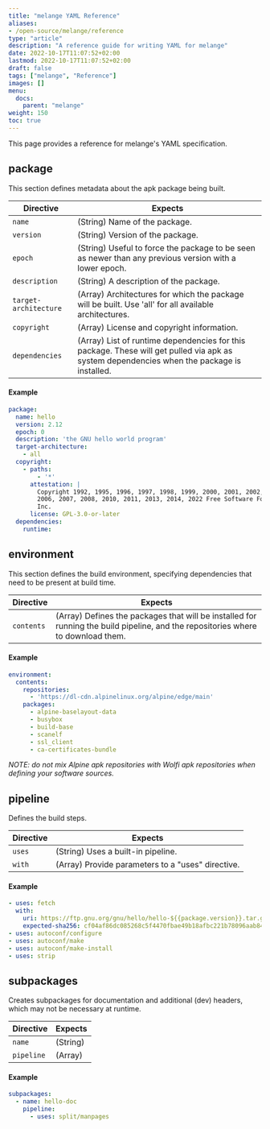 ```yaml
---
title: "melange YAML Reference"
aliases:
- /open-source/melange/reference
type: "article"
description: "A reference guide for writing YAML for melange"
date: 2022-10-17T11:07:52+02:00
lastmod: 2022-10-17T11:07:52+02:00
draft: false
tags: ["melange", "Reference"]
images: []
menu:
  docs:
    parent: "melange"
weight: 150
toc: true
---
```


This page provides a reference for melange's YAML specification.

## package
This section defines metadata about the apk package being built.


| Directive             | Expects                                                                                                                                    |
|-----------------------|--------------------------------------------------------------------------------------------------------------------------------------------|
| `name`                | (String) Name of the package.                                                                                                              |
| `version`             | (String) Version of the package.                                                                                                           |
| `epoch`               | (String) Useful to force the package to be seen as newer than any previous version with a lower epoch.                                     |
| `description`         | (String) A description of the package.                                                                                                     |
| `target-architecture` | (Array) Architectures for which the package will be built. Use 'all' for all available architectures.                                      |
| `copyright`           | (Array) License and copyright information.                                                                                                 |
| `dependencies`        | (Array) List of runtime dependencies for this package. These will get pulled via apk as system dependencies when the package is installed. |

#### Example

```yaml
package:
  name: hello
  version: 2.12
  epoch: 0
  description: 'the GNU hello world program'
  target-architecture:
    - all
  copyright:
    - paths:
        - '*'
      attestation: |
        Copyright 1992, 1995, 1996, 1997, 1998, 1999, 2000, 2001, 2002, 2005,
        2006, 2007, 2008, 2010, 2011, 2013, 2014, 2022 Free Software Foundation,
        Inc.
      license: GPL-3.0-or-later
  dependencies:
    runtime:

```

## environment
This section defines the build environment, specifying dependencies that need to be present at build time.

| Directive  | Expects                                                                                                                          |
|------------|----------------------------------------------------------------------------------------------------------------------------------|
| `contents` | (Array) Defines the packages that will be installed for running the build pipeline, and the repositories where to download them. |

#### Example

```yaml
environment:
  contents:
    repositories:
      - 'https://dl-cdn.alpinelinux.org/alpine/edge/main'
    packages:
      - alpine-baselayout-data
      - busybox
      - build-base
      - scanelf
      - ssl_client
      - ca-certificates-bundle

```
_NOTE: do not mix Alpine apk repositories with Wolfi apk repositories when defining your software sources._

## pipeline
Defines the build steps.

| Directive | Expects                                           |
|-----------|---------------------------------------------------|
| `uses`    | (String) Uses a built-in pipeline.                |
| `with`    | (Array) Provide parameters to a "uses" directive. |

#### Example

```yaml
- uses: fetch
  with:
    uri: https://ftp.gnu.org/gnu/hello/hello-${{package.version}}.tar.gz
    expected-sha256: cf04af86dc085268c5f4470fbae49b18afbc221b78096aab842d934a76bad0ab
- uses: autoconf/configure
- uses: autoconf/make
- uses: autoconf/make-install
- uses: strip

```
## subpackages
Creates subpackages for documentation and additional (dev) headers, which may not be necessary at runtime.


| Directive  | Expects  |
|------------|----------|
| `name`     | (String) |
| `pipeline` | (Array)  |


#### Example

```yaml
subpackages:
  - name: hello-doc
    pipeline:
      - uses: split/manpages

```
